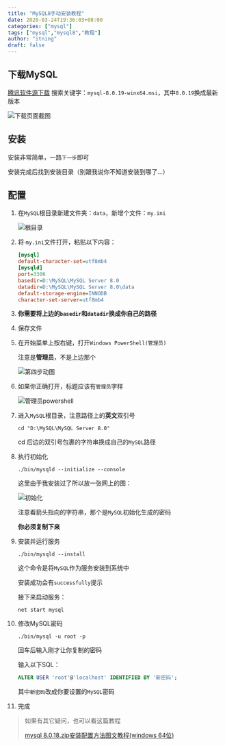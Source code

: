 ```yaml
---
title: "MySQL8手动安装教程"
date: 2020-03-24T19:36:03+08:00
categories: ["mysql"]
tags: ["mysql","mysql8","教程"]
author: "itning"
draft: false
---
```

## 下载MySQL
[腾讯软件源下载](https://mirrors.cloud.tencent.com/mysql/downloads/MySQL-8.0/)
搜索关键字：``mysql-8.0.19-winx64.msi``，其中``8.0.19``换成最新版本

![下载页面截图](/images/20200324194128.png)

## 安装

安装非常简单，一路``下一步``即可

安装完成后找到安装目录（别跟我说你不知道安装到哪了...）

## 配置

1. 在``MySQL``根目录新建文件夹：``data``，新增个文件：``my.ini``

   ![根目录](/images/20200324194455.png)

2. 将·``my.ini``文件打开，粘贴以下内容：

   ```ini
   [mysql]
   default-character-set=utf8mb4
   [mysqld]
   port=3306
   basedir=D:\MySQL\MySQL Server 8.0
   datadir=D:\MySQL\MySQL Server 8.0\data
   default-storage-engine=INNODB
   character-set-server=utf8mb4
   ```

3. **你需要将上边的``basedir``和``datadir``换成你自己的路径**

4. 保存文件

5. 在开始菜单上按右键，打开``Windows PowerShell(管理员)``

   注意是**管理员**，不是上边那个

   ![第四步动图](/images/20200324_195151.gif)

6. 如果你正确打开，标题应该有``管理员``字样

   ![管理员powershell](/images/20200324195417.png)

7. 进入``MySQL``根目录，注意路径上的**英文**双引号

   ```shell
   cd "D:\MySQL\MySQL Server 8.0"
   ```

   cd 后边的双引号包裹的字符串换成自己的``MySQL``路径

8. 执行初始化

   ```shell
   ./bin/mysqld --initialize --console
   ```

   这里由于我安装过了所以放一张网上的图：

   ![初始化](/images/20200324200100.jpg)

   注意看箭头指向的字符串，那个是``MySQL``初始化生成的密码

   **你必须复制下来**

9. 安装并运行服务

   ```shell
   ./bin/mysqld --install
   ```

   这个命令是将``MySQL``作为服务安装到系统中

   安装成功会有``successfully``提示

   接下来启动服务：

   ```shell
   net start mysql
   ```

10. 修改MySQL密码

    ```shell
    ./bin/mysql -u root -p
    ```

    回车后输入刚才让你复制的密码

    输入以下SQL：

    ```sql
    ALTER USER 'root'@'localhost' IDENTIFIED BY '新密码';
    ```

    其中``新密码``改成你要设置的``MySQL``密码

11. 完成

> 如果有其它疑问，也可以看这篇教程
>
> [mysql 8.0.18.zip安装配置方法图文教程(windows 64位)](https://www.jb51.net/article/173105.htm?tdsourcetag=s_pctim_aiomsg)
